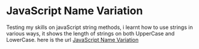 # JavaScript Name Variation 
Testing my skills on javaScript string methods, i learnt how to use strings in various ways,
it shows the length of strings on both UpperCase and LowerCase. 
here is the url 
[JavaScript Name Variation](https://ukaoha.github.io/JavaScript-Name-Variations-/)
